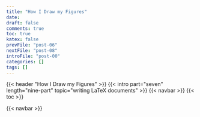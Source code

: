 ```yaml
---
title: "How I Draw my Figures"
date:
draft: false
comments: true
toc: true
katex: false
prevFile: "post-06"
nextFile: "post-08"
introFile: "post-00"
categories: []
tags: []
---
```


{{< header "How I Draw my Figures" >}}
{{< intro part="seven" length="nine-part" topic="writing LaTeX documents" >}}
{{< navbar >}}
{{< toc >}}

{{< navbar >}}
